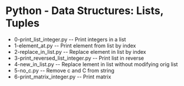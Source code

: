 # Python - Data Structures: Lists, Tuples
- 0-print_list_integer.py -- Print integers in a list
- 1-element_at.py -- Print element from list by index
- 2-replace_in_list.py -- Replace element in list by index
- 3-print_reversed_list_integer.py -- Print list in reverse
- 4-new_in_list.py -- Replace lement in list without modifying orig list
- 5-no_c.py -- Remove c and C from string
- 6-print_matrix_integer.py -- Print matrix
